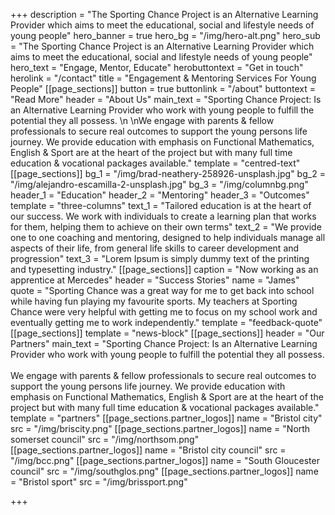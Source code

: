 +++
description = "The Sporting Chance Project is an Alternative Learning Provider which aims to meet the educational, social and lifestyle needs of young people"
hero_banner = true
hero_bg = "/img/hero-alt.png"
hero_sub = "The Sporting Chance Project is an Alternative Learning Provider which aims to meet the educational, social and lifestyle needs of young people"
hero_text = "Engage, Mentor, Educate"
herobuttontext = "Get in touch"
herolink = "/contact"
title = "Engagement & Mentoring Services For Young People"
[[page_sections]]
button = true
buttonlink = "/about"
buttontext = "Read More"
header = "About Us"
main_text = "Sporting Chance Project: Is an Alternative Learning Provider who work  with young people to fulfill the potential they all possess.   \n   \nWe engage with parents & fellow professionals to secure real  outcomes to support the young persons life journey.  We provide  education with emphasis on Functional Mathematics, English & Sport  are at the heart of the project but with many full time education &  vocational packages available."
template = "centred-text"
[[page_sections]]
bg_1 = "/img/brad-neathery-258926-unsplash.jpg"
bg_2 = "/img/alejandro-escamilla-2-unsplash.jpg"
bg_3 = "/img/columnbg.png"
header_1 = "Education"
header_2 = "Mentoring"
header_3 = "Outcomes"
template = "three-columns"
text_1 = "Tailored education is at the heart of our success. We work with individuals to create a learning plan that works for them, helping them to achieve on their own terms"
text_2 = "We provide one to one coaching and mentoring, designed to help individuals manage all aspects of their life, from general life skills to career development and progression"
text_3 = "Lorem Ipsum is simply dummy text of the printing and typesetting industry."
[[page_sections]]
caption = "Now working as an apprentice at Mercedes"
header = "Success Stories"
name = "James"
quote = "Sporting Chance was a great way for me to get back into school while having fun playing my favourite sports. My teachers at Sporting Chance were very helpful with getting me to focus on my school work and eventually getting me to work independently."
template = "feedback-quote"
[[page_sections]]
template = "news-block"
[[page_sections]]
header = "Our Partners"
main_text = "Sporting Chance Project: Is an Alternative Learning Provider who work with young people to fulfill the potential they all possess. <br/> <br/> We engage with parents & fellow professionals to secure real outcomes to support the young persons life journey.  We provide education with emphasis on Functional Mathematics, English & Sport are at the heart of the project but with many full time education & vocational packages available."
template = "partners"
[[page_sections.partner_logos]]
name = "Bristol city"
src = "/img/briscity.png"
[[page_sections.partner_logos]]
name = "North somerset council"
src = "/img/northsom.png"
[[page_sections.partner_logos]]
name = "Bristol city council"
src = "/img/bcc.png"
[[page_sections.partner_logos]]
name = "South Gloucester council"
src = "/img/southglos.png"
[[page_sections.partner_logos]]
name = "Bristol sport"
src = "/img/brissport.png"

+++
